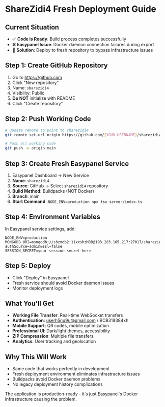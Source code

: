 # ShareZidi4 Fresh Deployment Guide

## Current Situation
- ✅ **Code is Ready**: Build process completes successfully
- ❌ **Easypanel Issue**: Docker daemon connection failures during export
- 🔧 **Solution**: Deploy to fresh repository to bypass infrastructure issues

## Step 1: Create GitHub Repository
1. Go to https://github.com
2. Click "New repository"
3. Name: `sharezidi4`
4. Visibility: Public
5. **Do NOT** initialize with README
6. Click "Create repository"

## Step 2: Push Working Code
```bash
# Update remote to point to sharezidi4
git remote set-url origin https://github.com/[YOUR-USERNAME]/sharezidi4.git

# Push all working code
git push -u origin main
```

## Step 3: Create Fresh Easypanel Service
1. Easypanel Dashboard → New Service
2. **Name**: `sharezidi4`
3. **Source**: GitHub → Select `sharezidi4` repository
4. **Build Method**: Buildpacks (NOT Docker)
5. **Branch**: main
6. **Start Command**: `NODE_ENV=production npx tsx server/index.ts`

## Step 4: Environment Variables
In Easypanel service settings, add:
```
NODE_ENV=production
MONGODB_URI=mongodb://shzmdb2:11xxshzMDB@193.203.165.217:27017/sharezidi?authSource=admin&ssl=false
SESSION_SECRET=your-session-secret-here
```

## Step 5: Deploy
- Click "Deploy" in Easypanel
- Fresh service should avoid Docker daemon issues
- Monitor deployment logs

## What You'll Get
- **Working File Transfer**: Real-time WebSocket transfers
- **Authentication**: userh5nu9u@gmail.com / BCB319384xh
- **Mobile Support**: QR codes, mobile optimization
- **Professional UI**: Dark/light themes, accessibility
- **ZIP Compression**: Multiple file transfers
- **Analytics**: User tracking and geolocation

## Why This Will Work
- Same code that works perfectly in development
- Fresh deployment environment eliminates infrastructure issues
- Buildpacks avoid Docker daemon problems
- No legacy deployment history complications

The application is production-ready - it's just Easypanel's Docker infrastructure causing the problem.